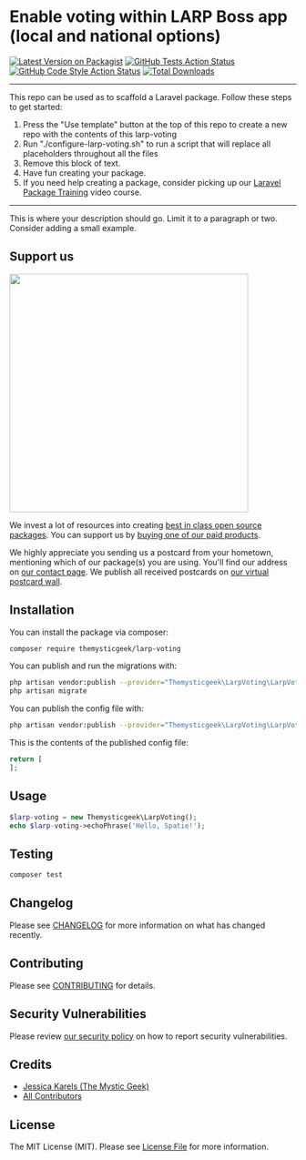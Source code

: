 # Enable voting within LARP Boss app (local and national options)

[![Latest Version on Packagist](https://img.shields.io/packagist/v/themysticgeek/larp-voting.svg?style=flat-square)](https://packagist.org/packages/themysticgeek/larp-voting)
[![GitHub Tests Action Status](https://img.shields.io/github/workflow/status/themysticgeek/larp-voting/run-tests?label=tests)](https://github.com/themysticgeek/larp-voting/actions?query=workflow%3Arun-tests+branch%3Amain)
[![GitHub Code Style Action Status](https://img.shields.io/github/workflow/status/themysticgeek/larp-voting/Check%20&%20fix%20styling?label=code%20style)](https://github.com/themysticgeek/larp-voting/actions?query=workflow%3A"Check+%26+fix+styling"+branch%3Amain)
[![Total Downloads](https://img.shields.io/packagist/dt/themysticgeek/larp-voting.svg?style=flat-square)](https://packagist.org/packages/themysticgeek/larp-voting)

---
This repo can be used as to scaffold a Laravel package. Follow these steps to get started:

1. Press the "Use template" button at the top of this repo to create a new repo with the contents of this larp-voting
2. Run "./configure-larp-voting.sh" to run a script that will replace all placeholders throughout all the files
3. Remove this block of text.
4. Have fun creating your package.
5. If you need help creating a package, consider picking up our <a href="https://laravelpackage.training">Laravel Package Training</a> video course.
---

This is where your description should go. Limit it to a paragraph or two. Consider adding a small example.

## Support us

[<img src="https://github-ads.s3.eu-central-1.amazonaws.com/larp-voting.jpg?t=1" width="419px" />](https://spatie.be/github-ad-click/larp-voting)

We invest a lot of resources into creating [best in class open source packages](https://spatie.be/open-source). You can support us by [buying one of our paid products](https://spatie.be/open-source/support-us).

We highly appreciate you sending us a postcard from your hometown, mentioning which of our package(s) you are using. You'll find our address on [our contact page](https://spatie.be/about-us). We publish all received postcards on [our virtual postcard wall](https://spatie.be/open-source/postcards).

## Installation

You can install the package via composer:

```bash
composer require themysticgeek/larp-voting
```

You can publish and run the migrations with:

```bash
php artisan vendor:publish --provider="Themysticgeek\LarpVoting\LarpVotingServiceProvider" --tag="larp-voting-migrations"
php artisan migrate
```

You can publish the config file with:
```bash
php artisan vendor:publish --provider="Themysticgeek\LarpVoting\LarpVotingServiceProvider" --tag="larp-voting-config"
```

This is the contents of the published config file:

```php
return [
];
```

## Usage

```php
$larp-voting = new Themysticgeek\LarpVoting();
echo $larp-voting->echoPhrase('Hello, Spatie!');
```

## Testing

```bash
composer test
```

## Changelog

Please see [CHANGELOG](CHANGELOG.md) for more information on what has changed recently.

## Contributing

Please see [CONTRIBUTING](.github/CONTRIBUTING.md) for details.

## Security Vulnerabilities

Please review [our security policy](../../security/policy) on how to report security vulnerabilities.

## Credits

- [Jessica Karels (The Mystic Geek)](https://github.com/themysticgeek)
- [All Contributors](../../contributors)

## License

The MIT License (MIT). Please see [License File](LICENSE.md) for more information.
